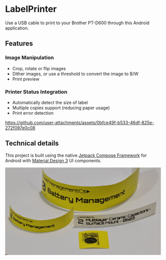 # LabelPrinter
Use a USB cable to print to your Brother PT-D600 through this Android application.

## Features
### Image Manipulation
- Crop, rotate or flip images
- Dither images, or use a threshold to convert the image to B/W
- Print preview
### Printer Status Integration
- Automatically detect the size of label
- Multiple copies support (reducing paper usage)
- Print error detection

https://github.com/user-attachments/assets/0bfce49f-b533-46df-825e-272f097e0c08

## Technical details
This project is built using the native [Jetpack Compose Framework](https://developer.android.com/compose) for Android with [Material Design 3](https://developer.android.com/develop/ui/compose/designsystems/material3) UI components.

![Physical Labels](doc/PhysicalLabels.jpg)
